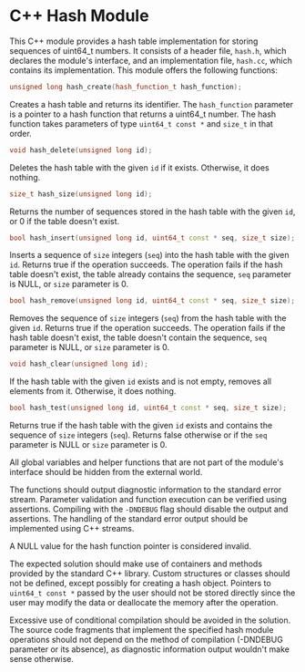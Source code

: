 # C++ Hash Module

This C++ module provides a hash table implementation for storing sequences of uint64_t numbers. It consists of a header file, `hash.h`, which declares the module's interface, and an implementation file, `hash.cc`, which contains its implementation. This module offers the following functions:

```cpp
unsigned long hash_create(hash_function_t hash_function);
```

Creates a hash table and returns its identifier. The `hash_function` parameter is a pointer to a hash function that returns a uint64_t number. The hash function takes parameters of type `uint64_t const *` and `size_t` in that order.

```cpp
void hash_delete(unsigned long id);
```

Deletes the hash table with the given `id` if it exists. Otherwise, it does nothing.

```cpp
size_t hash_size(unsigned long id);
```

Returns the number of sequences stored in the hash table with the given `id`, or 0 if the table doesn't exist.

```cpp
bool hash_insert(unsigned long id, uint64_t const * seq, size_t size);
```

Inserts a sequence of `size` integers (`seq`) into the hash table with the given `id`. Returns true if the operation succeeds. The operation fails if the hash table doesn't exist, the table already contains the sequence, `seq` parameter is NULL, or `size` parameter is 0.

```cpp
bool hash_remove(unsigned long id, uint64_t const * seq, size_t size);
```

Removes the sequence of `size` integers (`seq`) from the hash table with the given `id`. Returns true if the operation succeeds. The operation fails if the hash table doesn't exist, the table doesn't contain the sequence, `seq` parameter is NULL, or `size` parameter is 0.

```cpp
void hash_clear(unsigned long id);
```

If the hash table with the given `id` exists and is not empty, removes all elements from it. Otherwise, it does nothing.

```cpp
bool hash_test(unsigned long id, uint64_t const * seq, size_t size);
```

Returns true if the hash table with the given `id` exists and contains the sequence of `size` integers (`seq`). Returns false otherwise or if the `seq` parameter is NULL or `size` parameter is 0.

All global variables and helper functions that are not part of the module's interface should be hidden from the external world.

The functions should output diagnostic information to the standard error stream. Parameter validation and function execution can be verified using assertions. Compiling with the `-DNDEBUG` flag should disable the output and assertions. The handling of the standard error output should be implemented using C++ streams.

A NULL value for the hash function pointer is considered invalid.

The expected solution should make use of containers and methods provided by the standard C++ library. Custom structures or classes should not be defined, except possibly for creating a hash object. Pointers to `uint64_t const *` passed by the user should not be stored directly since the user may modify the data or deallocate the memory after the operation.

Excessive use of conditional compilation should be avoided in the solution. The source code fragments that implement the specified hash module operations should not depend on the method of compilation (-DNDEBUG parameter or its absence), as diagnostic information output wouldn't make sense otherwise.
